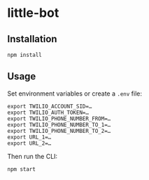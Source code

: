 little-bot
==========

Installation
------------

```
npm install
```

Usage
-----

Set environment variables or create a `.env` file:

```
export TWILIO_ACCOUNT_SID=…
export TWILIO_AUTH_TOKEN=…
export TWILIO_PHONE_NUMBER_FROM=…
export TWILIO_PHONE_NUMBER_TO_1=…
export TWILIO_PHONE_NUMBER_TO_2=…
export URL_1=…
export URL_2=…
```

Then run the CLI:

```
npm start
```
